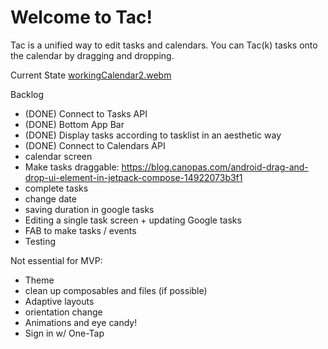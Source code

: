 # Welcome to Tac!

Tac is a unified way to edit tasks and calendars. You can Tac(k) tasks onto the calendar by dragging and dropping.

Current State
[workingCalendar2.webm](https://user-images.githubusercontent.com/98223838/217734241-49aa3a14-2f81-4c42-a049-87a7be446f89.webm)


Backlog
- (DONE) Connect to Tasks API
- (DONE) Bottom App Bar
- (DONE) Display tasks according to tasklist in an aesthetic way 
- (DONE) Connect to Calendars API 
- calendar screen
- Make tasks draggable: https://blog.canopas.com/android-drag-and-drop-ui-element-in-jetpack-compose-14922073b3f1
- complete tasks
- change date 
- saving duration in google tasks
- Editing a single task screen + updating Google tasks 
- FAB to make tasks / events
- Testing

Not essential for MVP: 
- Theme
- clean up composables and files (if possible)
- Adaptive layouts
- orientation change 
- Animations and eye candy!
- Sign in w/ One-Tap
